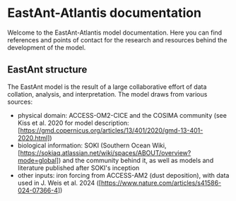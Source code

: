 # EastAnt-Atlantis documentation
Welcome to the EastAnt-Atlantis model documentation. Here you can find references and points of contact for the research and resources behind the development of the model.

## EastAnt structure
The EastAnt model is the result of a large collaborative effort of data collation, analysis, and interpretation. The model draws from various sources:
- physical domain: ACCESS-OM2-CICE and the COSIMA community (see Kiss et al. 2020 for model description: [https://gmd.copernicus.org/articles/13/401/2020/gmd-13-401-2020.html])
- biological information: SOKI (Southern Ocean Wiki, [https://sokiaq.atlassian.net/wiki/spaces/ABOUT/overview?mode=global]) and the community behind it, as well as models and literature published after SOKI's inception
- other inputs: iron forcing from ACCESS-AM2 (dust deposition), with data used in J. Weis et al. 2024 ([https://www.nature.com/articles/s41586-024-07366-4])
